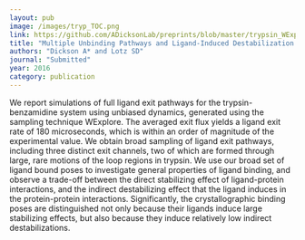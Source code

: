 ```yaml
---
layout: pub
image: /images/tryp_TOC.png
link: https://github.com/ADicksonLab/preprints/blob/master/trypsin_WExplore.pdf
title: "Multiple Unbinding Pathways and Ligand-Induced Destabilization Revealed by WExplore and Conformation Space Networks"
authors: "Dickson A* and Lotz SD"
journal: "Submitted"
year: 2016
category: publication
---
```

We report simulations of full ligand exit pathways for
the trypsin-benzamidine system using unbiased dynamics, generated
using the sampling technique WExplore. The averaged
exit flux yields a ligand exit rate of 180 microseconds, which is within an
order of magnitude of the experimental value. We obtain broad
sampling of ligand exit pathways, including three distinct exit
channels, two of which are formed through large, rare motions
of the loop regions in trypsin. We use our broad set of ligand
bound poses to investigate general properties of ligand binding,
and observe a trade-off between the direct stabilizing effect of
ligand-protein interactions, and the indirect destabilizing effect
that the ligand induces in the protein-protein interactions. Significantly,
the crystallographic binding poses are distinguished
not only because their ligands induce large stabilizing effects,
but also because they induce relatively low indirect destabilizations.
